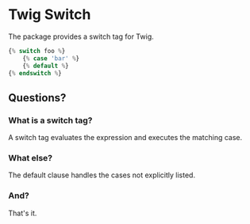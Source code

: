 # Twig Switch

The package provides a switch tag for Twig.

```php
{% switch foo %}
    {% case 'bar' %}
    {% default %}
{% endswitch %}
```

## Questions?

### What is a switch tag?

A switch tag evaluates the expression and executes the matching case.

### What else?

The default clause handles the cases not explicitly listed.

### And?

That's it.